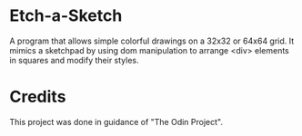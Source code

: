 # Etch-a-Sketch
A program that allows simple colorful drawings on a 32x32 or 64x64 grid. It mimics a sketchpad by using dom manipulation to arrange \<div> elements in squares and modify their styles.

# Credits
This project was done in guidance of "The Odin Project".
